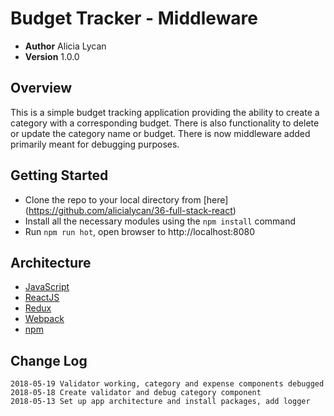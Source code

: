 # Budget Tracker - Middleware

- **Author** Alicia Lycan
- **Version** 1.0.0

## Overview
This is a simple budget tracking application providing the ability to create a category with a corresponding budget. There is also functionality to delete or update the category name or budget. There is now middleware added primarily meant for debugging purposes.

## Getting Started
- Clone the repo to your local directory from [here] (https://github.com/alicialycan/36-full-stack-react)
- Install all the necessary modules using the `npm install` command
- Run `npm run hot`, open browser to http://localhost:8080

## Architecture
- [JavaScript](https://www.javascript.com/)
- [ReactJS](https://reactjs.org/)
- [Redux](https://redux.js.org/)
- [Webpack](https://webpack.js.org/)
- [npm](https://npmjs.org/)

## Change Log
```
2018-05-19 Validator working, category and expense components debugged
2018-05-18 Create validator and debug category component
2018-05-13 Set up app architecture and install packages, add logger
```